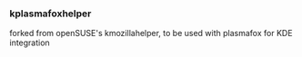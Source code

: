 ### kplasmafoxhelper
forked from openSUSE's kmozillahelper, to be used with plasmafox for KDE integration
